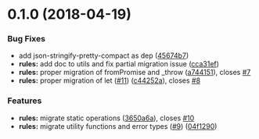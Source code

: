 <a name="0.1.0"></a>
# 0.1.0 (2018-04-19)


### Bug Fixes

* add json-stringify-pretty-compact as dep ([45674b7](https://github.com/reactivex/rxjs-tslint/commit/45674b7))
* **rules:** add doc to utils and fix partial migration issue ([cca31ef](https://github.com/reactivex/rxjs-tslint/commit/cca31ef))
* **rules:** proper migration of fromPromise and _throw ([a744151](https://github.com/reactivex/rxjs-tslint/commit/a744151)), closes [#7](https://github.com/reactivex/rxjs-tslint/issues/7)
* **rules:** proper migration of let ([#11](https://github.com/reactivex/rxjs-tslint/issues/11)) ([c44252a](https://github.com/reactivex/rxjs-tslint/commit/c44252a)), closes [#8](https://github.com/reactivex/rxjs-tslint/issues/8)


### Features

* **rules:** migrate static operations ([3650a6a](https://github.com/reactivex/rxjs-tslint/commit/3650a6a)), closes [#10](https://github.com/reactivex/rxjs-tslint/issues/10)
* **rules:** migrate utility functions and error types ([#9](https://github.com/reactivex/rxjs-tslint/issues/9)) ([04f1290](https://github.com/reactivex/rxjs-tslint/commit/04f1290))



